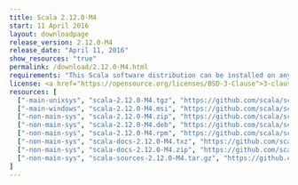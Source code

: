 ```yaml
---
title: Scala 2.12.0-M4
start: 11 April 2016
layout: downloadpage
release_version: 2.12.0-M4
release_date: "April 11, 2016"
show_resources: "true"
permalink: /download/2.12.0-M4.html
requirements: "This Scala software distribution can be installed on any Unix-like or Windows system. It requires the Java Runtime Environment, version 1.8 or later, which can be downloaded from <a href='https://www.java.com/'>java.com</a>."
license: <a href="https://opensource.org/licenses/BSD-3-Clause">3-clause BSD license</a>
resources: [
  ["-main-unixsys", "scala-2.12.0-M4.tgz", "https://github.com/scala/scala/releases/download/v2.12.0-M4/scala-2.12.0-M4.tgz", "Mac OS X, Unix, Cygwin", "18.04M"],
  ["-main-windows", "scala-2.12.0-M4.msi", "https://github.com/scala/scala/releases/download/v2.12.0-M4/scala-2.12.0-M4.msi", "Windows (msi installer)", "121.31M"],
  ["-non-main-sys", "scala-2.12.0-M4.zip", "https://github.com/scala/scala/releases/download/v2.12.0-M4/scala-2.12.0-M4.zip", "Windows", "18.08M"],
  ["-non-main-sys", "scala-2.12.0-M4.deb", "https://github.com/scala/scala/releases/download/v2.12.0-M4/scala-2.12.0-M4.deb", "Debian", "139.42M"],
  ["-non-main-sys", "scala-2.12.0-M4.rpm", "https://github.com/scala/scala/releases/download/v2.12.0-M4/scala-2.12.0-M4.rpm", "RPM package", "120.90M"],
  ["-non-main-sys", "scala-docs-2.12.0-M4.txz", "https://github.com/scala/scala/releases/download/v2.12.0-M4/scala-docs-2.12.0-M4.txz", "API docs", "52.77M"],
  ["-non-main-sys", "scala-docs-2.12.0-M4.zip", "https://github.com/scala/scala/releases/download/v2.12.0-M4/scala-docs-2.12.0-M4.zip", "API docs", "105.18M"],
  ["-non-main-sys", "scala-sources-2.12.0-M4.tar.gz", "https://github.com/scala/scala/archive/v2.12.0-M4.tar.gz", "Sources", ""]
]
---
```

